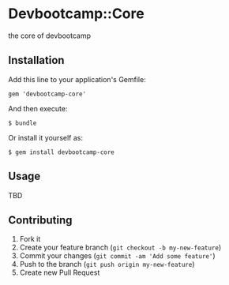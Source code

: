 # Devbootcamp::Core

the core of devbootcamp

## Installation

Add this line to your application's Gemfile:

    gem 'devbootcamp-core'

And then execute:

    $ bundle

Or install it yourself as:

    $ gem install devbootcamp-core

## Usage

TBD

## Contributing

1. Fork it
2. Create your feature branch (`git checkout -b my-new-feature`)
3. Commit your changes (`git commit -am 'Add some feature'`)
4. Push to the branch (`git push origin my-new-feature`)
5. Create new Pull Request
